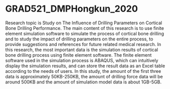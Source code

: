 # GRAD521_DMPHongkun_2020
Research topic is Study on The Influence of Drilling Parameters on Cortical Bone Drilling Performance. 
The main content of this research is to use finite element simulation software to simulate the process of cortical bone drilling and to study the impact of drilling parameters on the entire process, to provide suggestions and references for future related medical research.
In this research, the most important data is the simulation results of cortical bone drilling process using finite element software. 
The finite element software used in the simulation process is ABAQUS, which can intuitively display the simulation results, and can store the result data as an Excel table according to the needs of users.
In this study, the amount of the first three data is approximately 50KB-250KB, the amount of drilling force data will be around 500KB and the amount of simulation model data is about 1GB-5GB.
